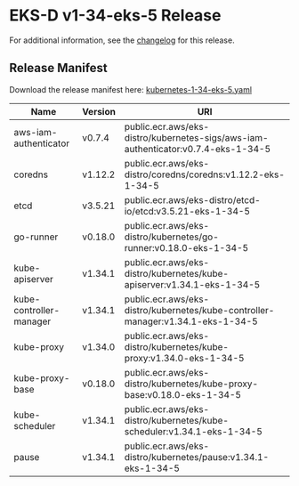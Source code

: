 # EKS-D v1-34-eks-5 Release

For additional information, see the [changelog](CHANGELOG-v1-34-eks-5.md) for this release.

## Release Manifest

Download the release manifest here: [kubernetes-1-34-eks-5.yaml](https://distro.eks.amazonaws.com/kubernetes-1-34/kubernetes-1-34-eks-5.yaml)

| Name | Version | URI |
|------|---------|-----|
| aws-iam-authenticator | v0.7.4 | public.ecr.aws/eks-distro/kubernetes-sigs/aws-iam-authenticator:v0.7.4-eks-1-34-5 |
| coredns | v1.12.2 | public.ecr.aws/eks-distro/coredns/coredns:v1.12.2-eks-1-34-5 |
| etcd | v3.5.21 | public.ecr.aws/eks-distro/etcd-io/etcd:v3.5.21-eks-1-34-5 |
| go-runner | v0.18.0 | public.ecr.aws/eks-distro/kubernetes/go-runner:v0.18.0-eks-1-34-5 |
| kube-apiserver | v1.34.1 | public.ecr.aws/eks-distro/kubernetes/kube-apiserver:v1.34.1-eks-1-34-5 |
| kube-controller-manager | v1.34.1 | public.ecr.aws/eks-distro/kubernetes/kube-controller-manager:v1.34.1-eks-1-34-5 |
| kube-proxy | v1.34.0 | public.ecr.aws/eks-distro/kubernetes/kube-proxy:v1.34.0-eks-1-34-5 |
| kube-proxy-base | v0.18.0 | public.ecr.aws/eks-distro/kubernetes/kube-proxy-base:v0.18.0-eks-1-34-5 |
| kube-scheduler | v1.34.1 | public.ecr.aws/eks-distro/kubernetes/kube-scheduler:v1.34.1-eks-1-34-5 |
| pause | v1.34.1 | public.ecr.aws/eks-distro/kubernetes/pause:v1.34.1-eks-1-34-5 |
